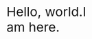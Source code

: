 
<html>
<head lang="en">
    <meta charset="UTF-8">
    <title>html5</title>
    <style type="text/css">
    .theme{
      display: block;
      width: 200px;
      font-size: 30px;
      margin: 100px auto;
    }
    </style>
</head>
<body>
<div class="theme">
  Hello, world.I am here.
</div>

</body>
</html>
